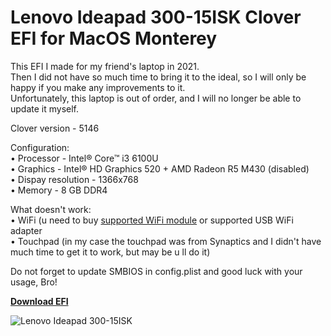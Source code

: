 # Lenovo Ideapad 300-15ISK Clover EFI for MacOS Monterey
This EFI I made for my friend's laptop in 2021.  
Then I did not have so much time to bring it to the ideal, so I will only be happy if you make any improvements to it.  
Unfortunately, this laptop is out of order, and I will no longer be able to update it myself.

Clover version - 5146

Configuration:  
• Processor - Intel® Core™ i3 6100U  
• Graphics - Intel® HD Graphics 520 + AMD Radeon R5 M430 (disabled)  
• Dispay resolution - 1366x768  
• Memory - 8 GB DDR4

What doesn't work:  
• WiFi (u need to buy [supported WiFi module](https://dortania.github.io/Wireless-Buyers-Guide/unsupported.html#supported-chipsets) or supported USB WiFi adapter  
• Touchpad (in my case the touchpad was from Synaptics and I didn't have much time to get it to work, but may be u ll do it)

Do not forget to update SMBIOS in config.plist and good luck with your usage, Bro!

[**Download EFI**](https://github.com/AwSomeSiz/Ideapad_330-15ISK_Hackintosh/releases)

![Lenovo Ideapad 300-15ISK](https://user-images.githubusercontent.com/85404291/164886591-26e273b0-faad-4342-8102-9d723a94f8a4.jpeg)
